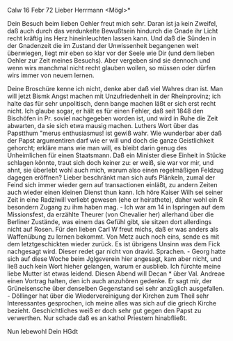  Calw 16 Febr 72
Lieber Herrmann <Mögl>*

Dein Besuch beim lieben Oehler freut mich sehr. Daran ist ja kein Zweifel, daß auch durch das verdunkelte Bewußtsein hindurch die Gnade ihr Licht recht kräftig ins Herz hineinleuchten lassen kann. Und daß die Sünden in der Gnadenzeit die im Zustand der Unwissenheit begangenen weit überwiegen, liegt mir eben so klar vor der Seele wie Dir (und dem lieben Oehler zur Zeit meines Besuchs). Aber vergeben sind sie dennoch und wenn wirs manchmal nicht recht glauben wollen, so müssen oder dürfen wirs immer von neuem lernen.

Deine Broschüre kenne ich nicht, denke aber daß viel Wahres dran ist. Man will jetzt Bismk Angst machen mit Unzufriedenheit in der Rheinprovinz; ich halte das für sehr unpolitisch, denn bange machen läßt er sich erst recht nicht. Ich glaube sogar, er hält es für einen Fehler, daß seit 1848 den Bischöfen in Pr. soviel nachgegeben worden ist, und wird in Ruhe die Zeit abwarten, da sie sich etwa mausig machen. Luthers Wort über das Papstthum "merus enthusiasmus! ist gewiß wahr. Wie wunderbar aber daß der Papst argumentiren darf wie er will und doch die ganze Geistlichkeit gehorcht; erkläre mans wie man will, es bleibt darin genug des Unheimlichen für einen Staatsmann. Daß ein Minister diese Einheit in Stücke schlagen könnte, traut sich doch keiner zu: er weiß, sie war vor mir, und ahnt, sie überlebt wohl auch mich, warum also einen regelmäßigen Feldzug dagegen eröffnen? Lieber beschränkt man sich aufs Plänkeln, zumal der Feind sich immer wieder gern auf transactionen einläßt, zu andern Zeiten auch wieder einen kleinen Dienst thun kann. Ich höre Kaiser Wilh sei seiner Zeit in eine Radziwill verliebt gewesen (ehe er heirathete), daher wohl ein R besondern Zugang zu ihm haben mag. - Ich war am 14 in Ispringen auf dem Missionsfest, da erzählte Theurer (von Chevalier her) allerhand über die Berliner Zustände, was einem das Gefühl gibt, sie sitzen dort allerdings nicht auf Rosen. 
Für den lieben Carl W freut michs, daß er was anders als Waffenübung zu lernen bekommt. Von Metz auch noch eins, sende es mit dem letztgeschickten wieder zurück. Es ist übrigens Unsinn was dem Fick nachgesagt wird. Dieser redet gar nicht von dravid. Sprachen. - Georg hatte sich auf diese Woche beim Jglgsverein hier angesagt, kam aber nicht, und ließ auch kein Wort hieher gelangen, warum er ausblieb. Ich fürchte meine liebe Mutter ist etwas leidend. Diesen Abend will Decan <Mez>* über Val. Andreae einen Vortrag halten, den ich auch anzuhören gedenke. Er sagt mir, der Grüneisensche über denselben Gegenstand sei sehr anzüglich ausgefallen. - Döllinger hat über die Wiedervereinigung der Kirchen zum Theil sehr Interessantes gesprochen, ich meine alles was sich auf die griech Kirche bezieht. Geschichtliches weiß er doch sehr gut gegen den Papst zu verwerthen. Nur schade daß es an kathol Priestern hinabfließt.

 Nun lebewohl
 Dein HGdt
